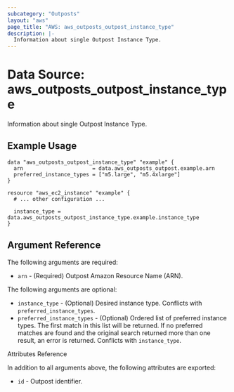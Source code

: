 ```yaml
---
subcategory: "Outposts"
layout: "aws"
page_title: "AWS: aws_outposts_outpost_instance_type"
description: |-
  Information about single Outpost Instance Type.
---
```


# Data Source: aws_outposts_outpost_instance_type

Information about single Outpost Instance Type.

## Example Usage

```hcl
data "aws_outposts_outpost_instance_type" "example" {
  arn                      = data.aws_outposts_outpost.example.arn
  preferred_instance_types = ["m5.large", "m5.4xlarge"]
}

resource "aws_ec2_instance" "example" {
  # ... other configuration ...

  instance_type = data.aws_outposts_outpost_instance_type.example.instance_type
}
```

## Argument Reference

The following arguments are required:

* `arn` - (Required) Outpost Amazon Resource Name (ARN).

The following arguments are optional:

* `instance_type` - (Optional) Desired instance type. Conflicts with `preferred_instance_types`.
* `preferred_instance_types` - (Optional) Ordered list of preferred instance types. The first match in this list will be returned. If no preferred matches are found and the original search returned more than one result, an error is returned. Conflicts with `instance_type`.

Attributes Reference

In addition to all arguments above, the following attributes are exported:

* `id` - Outpost identifier.
